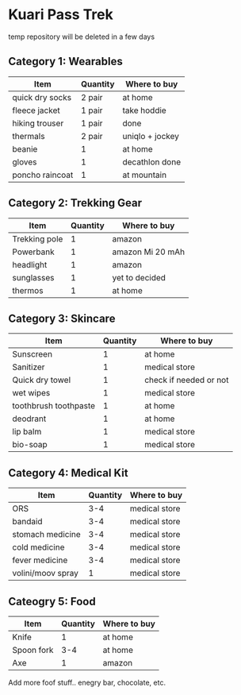 # Kuari Pass Trek
temp repository will be deleted in a few days



## Category 1: Wearables

| Item              | Quantity    | Where to buy               |
|-------------------|-------------|----------------------------|
| quick dry socks   |   2 pair    |  at home                 |
| fleece jacket     |   1 pair    |  take hoddie   |
| hiking trouser    |   1 pair    |  done          |
| thermals          |   2 pair    |  uniqlo + jockey           |
| beanie            |   1         |  at home                   |
| gloves            |   1         |  decathlon done          |
| poncho raincoat   |   1         |  at mountain     |

## Category 2: Trekking Gear

| Item              | Quantity    | Where to buy               |
|-------------------|-------------|----------------------------|
| Trekking pole     |   1         |  amazon                    |
| Powerbank         |   1         |  amazon Mi 20 mAh          |
| headlight         |   1         |  amazon                    |
| sunglasses        |   1         |  yet to decided            |
| thermos           |   1         |  at home                   |

## Category 3: Skincare

| Item                  | Quantity    | Where to buy               |
|-----------------------|-------------|----------------------------|
| Sunscreen             |   1         |  at home                   |
| Sanitizer             |   1         |  medical store             |
| Quick dry towel       |   1         |  check if needed or not    |
| wet wipes             |   1         |  medical store             |
| toothbrush toothpaste |   1         |  at home                   |
| deodrant              |   1         |  at home                   |
| lip balm              |   1         |  medical store             |
| bio-soap              |   1         |  medical store             |

## Category 4: Medical Kit

| Item                  | Quantity    | Where to buy               |
|-----------------------|-------------|----------------------------|
| ORS                   |   3-4       |  medical store             |
| bandaid               |   3-4       |  medical store             |
| stomach medicine      |   3-4       |  medical store             |
| cold medicine         |   3-4       |  medical store             |
| fever medicine        |   3-4       |  medical store             |
| volini/moov spray     |   1         |  medical store             |


## Cateogry 5: Food

| Item                  | Quantity    | Where to buy               |
|-----------------------|-------------|----------------------------|
| Knife                 |   1         |  at home                   |
| Spoon fork            |   3-4       |  at home                   |
| Axe                   |   1         |  amazon                    |

Add more foof stuff.. enegry bar, chocolate, etc.


